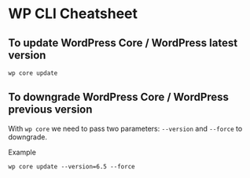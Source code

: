 # WP CLI Cheatsheet

## To update WordPress Core / WordPress latest version
```
wp core update
```

## To downgrade WordPress Core / WordPress previous version
With ``` wp core ``` we need to pass two parameters: ```--version``` and ```--force``` to downgrade.

Example
```
wp core update --version=6.5 --force
```
